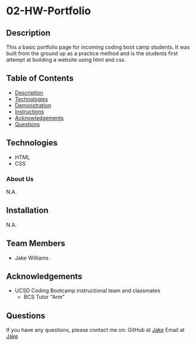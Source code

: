 # 02-HW-Portfolio
## Description 
This a basic portfolio page for incoming coding boot camp students. It was built from the ground up as a practice method and is the students first attempt at building a website using html and css.
## Table of Contents
* [Description](#Description)
* [Technologies](#technologies)
* [Demonstration](#demonstration)
* [Instructions](#instructions)
* [Acknowledgements](#acknowledgements)
* [Questions](#questions)
## Technologies
* HTML
* CSS
### About Us
N.A.
## Installation
N.A.
## Team Members
* Jake Williams
## Acknowledgements
* UCSD Coding Bootcamp instructional team and classmates
    * BCS Tutor "Arm" 
## Questions 
If you have any questions, please contact me on:
GitHub at [Jake](https://github.com/jakewill1107)
Email at [Jake](mailto:jbwilliams84@mail.com)
